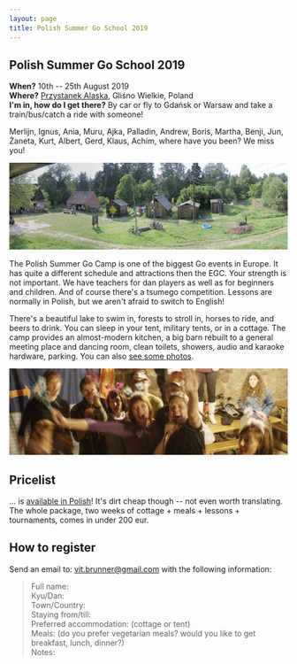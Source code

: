 ```yaml
---
layout: page
title: Polish Summer Go School 2019
---
```


## Polish Summer Go School 2019

**When?** 10th -- 25th August 2019  
**Where?** [Przystanek Alaska](https://www.google.com/maps?q=przystanek+alaska,+glisno+wielkie), Gliśno Wielkie, Poland  
**I'm in, how do I get there?** By car or fly to Gdańsk or Warsaw and take a train/bus/catch a ride with someone!  

Merlijn, Ignus, Ania, Muru, Ajka, Palladin, Andrew, Boris, Martha, Benji, Jun, Żaneta, Kurt, Albert, Gerd, Klaus, Achim, where have you been? We miss you!

![przystanek alaska](/public/palaska.jpg)

The Polish Summer Go Camp is one of the biggest Go events in Europe. It has quite a different schedule and attractions then the EGC. Your strength is not important. We have teachers for dan players as well as for beginners and children. And of course there's a tsumego competition. Lessons are normally in Polish, but we aren't afraid to switch to English!

There's a beautiful lake to swim in, forests to stroll in, horses to ride, and beers to drink. You can sleep in your tent, military tents, or in a cottage. The camp provides an almost-modern kitchen, a big barn rebuilt to a general meeting place and dancing room, clean toilets, showers, audio and karaoke hardware, parking. You can also [see some photos](https://facebook.com/pg/przystanek.alaska.5/photos/).

![przystanek alaska](/public/karaoke.jpg)

## Pricelist

... is [available in Polish](/cennik)! It's dirt cheap though -- not even worth translating. The whole package, two weeks of cottage + meals + lessons + tournaments, comes in under 200 eur.

## How to register

Send an email to: vit.brunner@gmail.com with the following information:

> Full name:  
> Kyu/Dan:   
> Town/Country:  
> Staying from/till:  
> Preferred accommodation: (cottage or tent)  
> Meals: (do you prefer vegetarian meals? would you like to get breakfast, lunch, dinner?)  
> Notes:
